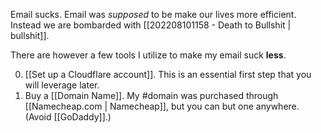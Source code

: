 Email sucks. Email was *supposed* to be make our lives more efficient. Instead we are bombarded with [[202208101158 - Death to Bullshit | bullshit]].

There are however a few tools I utilize to make my email suck **less**. 

0.  [[Set up a Cloudflare account]]. This is an essential first step that you will leverage later. 
2.  Buy a [[Domain Name]]. My #domain was purchased through [[Namecheap.com | Namecheap]], but you can but one anywhere. (Avoid [[GoDaddy]].) 
